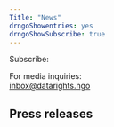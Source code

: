 ```yaml
---
Title: "News"
drngoShowentries: yes
drngoShowSubscribe: true
---
```




<nav class="syndication">
Subscribe:  

<a href="https://twitter.com/DataRights_" class="Twitter"></a>
<a href="https://mas.to/@DataRights" class="Mastodon"></a>
<a href="/news/index.xml" class="RSS"></a>
</nav>

For media inquiries:  
inbox@datarights.ngo 

## Press releases
